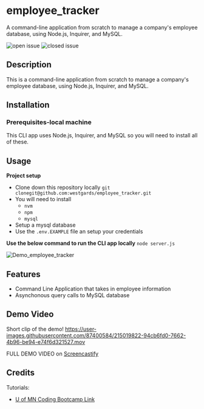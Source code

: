 # employee_tracker

A command-line application from scratch to manage a company's employee database, using Node.js, Inquirer, and MySQL.

![open issue](https://img.shields.io/github/issues-raw/westgards/employee_tracker)
![closed issue](https://img.shields.io/github/issues-closed-raw/westgards/employee_tracker)

## Description

This is a command-line application from scratch to manage a company's employee database, using Node.js, Inquirer, and MySQL.

## Installation

### Prerequisites-local machine

This CLI app uses Node.js, Inquirer, and MySQL so you will need to install all of these.

## Usage

**Project setup**

- Clone down this repository locally
  `git clonegit@github.com:westgards/employee_tracker.git`
- You will need to install
  - `nvm`
  - `npm`
  - `mysql`
- Setup a mysql database
- Use the `.env.EXAMPLE` file an setup your credentials

**Use the below command to run the CLI app locally**
`node server.js`

![Demo_employee_tracker](./assets/images/empl_track_scrn.png)

## Features

- Command Line Application that takes in employee information
- Asynchonous query calls to MySQL database

## Demo Video
Short clip of the demo!
https://user-images.githubusercontent.com/87400584/215019822-94cb6fd0-7662-4b96-be94-e74f6d321527.mov

FULL DEMO VIDEO on [Screencastify](https://drive.google.com/file/d/14hltaqnSQaON5eXvtaXH4VaJZhmG5g-X/view)

## Credits

Tutorials:

- [U of MN Coding Bootcamp Link](https://github.com/coding-boot-camp)
